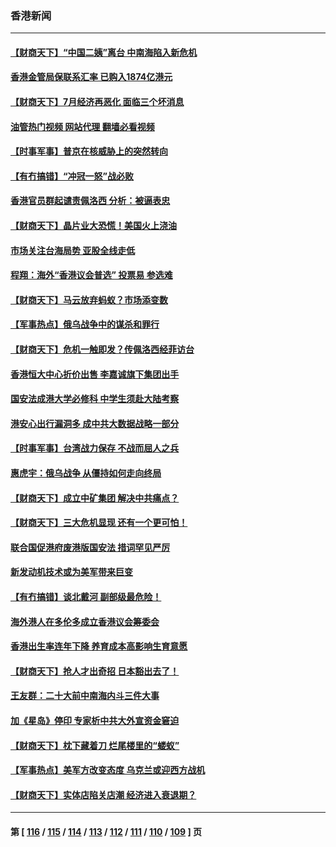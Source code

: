 ### 香港新闻
---
#### [【财商天下】“中国二姨”离台 中南海陷入新危机](../../pages/ncid1349362/n13796698.md?08061645) 
#### [香港金管局保联系汇率 已购入1874亿港元](../../pages/ncid1349362/n13796058.md?08061645) 
#### [【财商天下】7月经济再恶化 面临三个坏消息](../../pages/ncid1349362/n13795821.md?08061645) 
#### [油管热门视频 网站代理 翻墙必看视频](http://209.222.30.114:81/youtube.html?08061645)
#### [【时事军事】普京在核威胁上的突然转向](../../pages/ncid1349362/n13795291.md?08061645) 
#### [【有冇搞错】“冲冠一怒”战必败](../../pages/ncid1349362/n13795285.md?08061645) 
#### [香港官员群起谴责佩洛西 分析：被逼表忠](../../pages/ncid1349362/n13795260.md?08061645) 
#### [【财商天下】晶片业大恐慌！美国火上浇油](../../pages/ncid1349362/n13794888.md?08061645) 
#### [市场关注台海局势 亚股全线走低](../../pages/ncid1349362/n13794444.md?08061645) 
#### [程翔：海外“香港议会普选” 投票易 参选难](../../pages/ncid1349362/n13794180.md?08061645) 
#### [【财商天下】马云放弃蚂蚁？市场添变数](../../pages/ncid1349362/n13794043.md?08061645) 
#### [【军事热点】俄乌战争中的谋杀和罪行](../../pages/ncid1349362/n13794020.md?08061645) 
#### [【财商天下】危机一触即发？传佩洛西经菲访台](../../pages/ncid1349362/n13793484.md?08061645) 
#### [香港恒大中心折价出售 李嘉诚旗下集团出手](../../pages/ncid1349362/n13793468.md?08061645) 
#### [国安法成港大学必修科 中学生须赴大陆考察](../../pages/ncid1349362/n13793389.md?08061645) 
#### [港安心出行漏洞多 成中共大数据战略一部分](../../pages/ncid1349362/n13793044.md?08061645) 
#### [【时事军事】台湾战力保存 不战而屈人之兵](../../pages/ncid1349362/n13792389.md?08061645) 
#### [惠虎宇：俄乌战争 从僵持如何走向终局](../../pages/ncid1349362/n13792139.md?08061645) 
#### [【财商天下】成立中矿集团 解决中共痛点？](../../pages/ncid1349362/n13791867.md?08061645) 
#### [【财商天下】三大危机显现 还有一个更可怕！](../../pages/ncid1349362/n13791120.md?08061645) 
#### [联合国促港府废港版国安法 措词罕见严厉](../../pages/ncid1349362/n13790942.md?08061645) 
#### [新发动机技术或为美军带来巨变](../../pages/ncid1349362/n13790662.md?08061645) 
#### [【有冇搞错】谈北戴河 副部级最危险！](../../pages/ncid1349362/n13790376.md?08061645) 
#### [海外港人在多伦多成立香港议会筹委会](../../pages/ncid1349362/n13790347.md?08061645) 
#### [香港出生率连年下降 养育成本高影响生育意愿](../../pages/ncid1349362/n13790511.md?08061645) 
#### [【财商天下】抢人才出奇招 日本豁出去了！](../../pages/ncid1349362/n13790342.md?08061645) 
#### [王友群：二十大前中南海内斗三件大事](../../pages/ncid1349362/n13789729.md?08061645) 
#### [加《星岛》停印 专家析中共大外宣资金窘迫](../../pages/ncid1349362/n13789697.md?08061645) 
#### [【财商天下】枕下藏着刀 烂尾楼里的“蝼蚁”](../../pages/ncid1349362/n13789588.md?08061645) 
#### [【军事热点】美军方改变态度 乌克兰或迎西方战机](../../pages/ncid1349362/n13789431.md?08061645) 
#### [【财商天下】实体店陷关店潮 经济进入衰退期？](../../pages/ncid1349362/n13788865.md?08061645) 

---
#### 第 [ [116](./116.md?08061645) / [115](./115.md?08061645) / [114](./114.md?08061645) / [113](./113.md?08061645) / [112](./112.md?08061645) / [111](./111.md?08061645) / [110](./110.md?08061645) / [109](./109.md?08061645) ] 页
